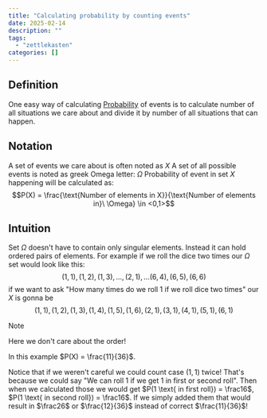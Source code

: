 ```yaml
---
title: "Calculating probability by counting events"
date: 2025-02-14
description: ""
tags: 
  - "zettlekasten"
categories: []
---
```


## Definition
One easy way of calculating [Probability](Probability.md) of events is to calculate number of all situations we care about and divide it by number of all situations that can happen.

## Notation
A set of events we care about is often noted as $X$
A set of all possible events is noted as greek Omega letter: $\Omega$ 
Probability of event in set $X$ happening will be calculated as:
$$P(X) = \frac{\text{Number of elements in X}}{\text{Number of elements in}\ \Omega} \in <0,1>$$

## Intuition
Set $\Omega$ doesn't have to contain only singular elements. Instead it can hold ordered pairs of elements. For example if we roll the dice two times our $\Omega$ set would look like this: $${(1,1), (1,2), (1,3), ..., (2,1),...(6,4),(6,5),(6,6)}$$
if we want to ask "How many times do we roll 1 if we roll dice two times" our $X$ is gonna be $$(1,1), (1,2), (1,3), (1,4), (1,5), (1,6), (2,1), (3,1), (4,1), (5,1), (6,1)$$
> [!note] 
> Here we don't care about the order! 

In this example $P(X) = \frac{11}{36}$. 

Notice that if we weren't careful we could count case $(1,1)$ twice! That's because we could say "We can roll 1 if we get 1 in first or second roll". Then when we calculated those we would get $P(1 \text{ in first roll}) = \frac16$, $P(1 \text{ in second roll}) = \frac16$. If we simply added them that would result in $\frac26$ or $\frac{12}{36}$ instead of correct $\frac{11}{36}$!
